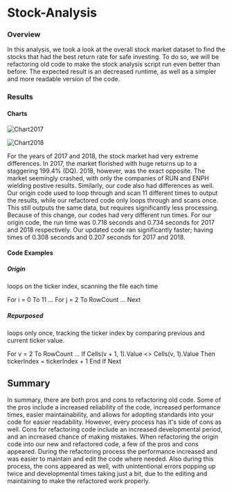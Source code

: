# Stock-Analysis

### Overview
  In this analysis, we took a look at the overall stock market dataset to find the stocks that had the best return rate for safe investing. To do so, we will be refactoring old code to make the stock analysis script run even better than before. The expected result is an decreased runtime, as well as a simpler and more readable version of the code.
  
### Results


#### Charts
![Chart2017](https://user-images.githubusercontent.com/119345840/207919495-afa28e17-56de-472c-829f-043efbf9c092.PNG)

![Chart2018](https://user-images.githubusercontent.com/119345840/207919575-3e39a3d2-b7ab-4108-b703-626270568243.PNG)

  For the years of 2017 and 2018, the stock market had very extreme differences. In 2017, the market florished with huge returns up to a staggering 199.4% (DQ). 2018, however, was the exact opposite. The market seemingly crashed, with only the companies of RUN and ENPH wielding postive results. Similarly, our code also had differences as well. Our origin code used to loop through and scan 11 different times to output the results, while our refactored code only loops through and scans once. This still outputs the same data, but requires significantly less processing. Because of this change, our codes had very different run times. For our origin code, the run time was 0.718 seconds and 0.734 seconds for 2017 and 2018 respectively. Our updated code ran significantly faster; having times of 0.308 seconds and 0.207 seconds for 2017 and 2018. 

#### Code Examples 

##### Origin

loops on the ticker index, scanning the file each time

For i = 0 To 11
    ...
       For j = 2 To RowCount
	...
       Next 



##### Repurposed

loops only once, tracking the ticker index by comparing previous and current ticker value.

For v = 2 To RowCount
    ...
    If Cells(v + 1, 1).Value <> Cells(v, 1).Value Then
       tickerIndex = tickerIndex + 1
    End If
Next

## Summary

	
In summary, there are both pros and cons to refactoring old code. Some of the pros include a increased reliability of the code, increased performance times, easier maintainability, and allows for adopting standards into your code for easier readability. However, every process has it's side of cons as well. Cons for refactoring code include an increased developmental period, and an increased chance of making mistakes. When refactoring the origin code into our new and refactored code, a few of the pros and cons appeared. During the refactoring process the performance increased and was easier to maintain and edit the code where needed. Also during this process, the cons appeared as well, with unintentional errors popping up twice and developmental times taking just a bit, due to the editing and maintaining to make the refactored work properly. 
